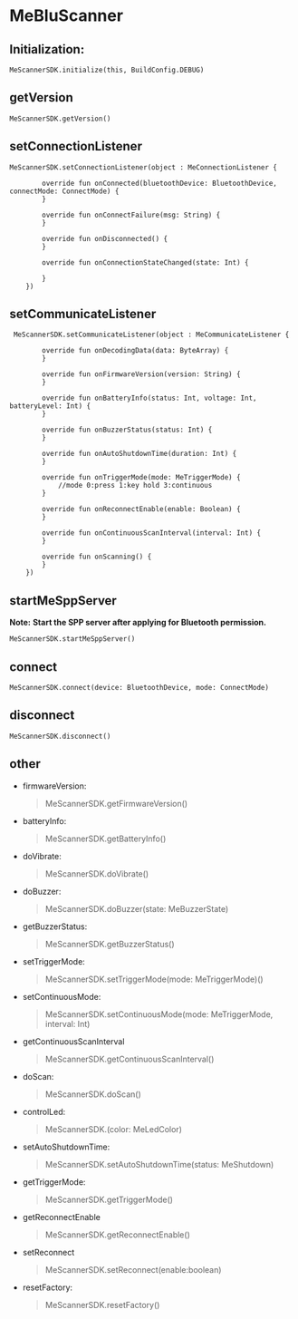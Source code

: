 # MeBluScanner

## Initialization:

    MeScannerSDK.initialize(this, BuildConfig.DEBUG)

## getVersion

    MeScannerSDK.getVersion()

## setConnectionListener

    MeScannerSDK.setConnectionListener(object : MeConnectionListener {

            override fun onConnected(bluetoothDevice: BluetoothDevice, connectMode: ConnectMode) {
            }

            override fun onConnectFailure(msg: String) {
            }

            override fun onDisconnected() {
            }

            override fun onConnectionStateChanged(state: Int) {
               
            }
        })

## setCommunicateListener

     MeScannerSDK.setCommunicateListener(object : MeCommunicateListener {

            override fun onDecodingData(data: ByteArray) {
            }

            override fun onFirmwareVersion(version: String) {
            }

            override fun onBatteryInfo(status: Int, voltage: Int, batteryLevel: Int) {
            }

            override fun onBuzzerStatus(status: Int) {
            }

            override fun onAutoShutdownTime(duration: Int) {
            }

            override fun onTriggerMode(mode: MeTriggerMode) {
                //mode 0:press 1:key hold 3:continuous
            }

            override fun onReconnectEnable(enable: Boolean) {
            }

            override fun onContinuousScanInterval(interval: Int) {
            }

            override fun onScanning() {
            }
        })

## startMeSppServer
__Note:__
__Start the SPP server after applying for Bluetooth permission.__

    MeScannerSDK.startMeSppServer()

## connect

    MeScannerSDK.connect(device: BluetoothDevice, mode: ConnectMode)

## disconnect

    MeScannerSDK.disconnect()

## other

* firmwareVersion:
  > MeScannerSDK.getFirmwareVersion()
* batteryInfo:
  > MeScannerSDK.getBatteryInfo()
* doVibrate:
  > MeScannerSDK.doVibrate()
* doBuzzer:
  > MeScannerSDK.doBuzzer(state: MeBuzzerState)
* getBuzzerStatus:
  > MeScannerSDK.getBuzzerStatus()
* setTriggerMode:
  > MeScannerSDK.setTriggerMode(mode: MeTriggerMode)()
* setContinuousMode:
  > MeScannerSDK.setContinuousMode(mode: MeTriggerMode, interval: Int)
* getContinuousScanInterval
  > MeScannerSDK.getContinuousScanInterval()
* doScan:
  > MeScannerSDK.doScan()
* controlLed:
  > MeScannerSDK.(color: MeLedColor)
* setAutoShutdownTime:
  > MeScannerSDK.setAutoShutdownTime(status: MeShutdown)
* getTriggerMode:
  > MeScannerSDK.getTriggerMode()
* getReconnectEnable
  > MeScannerSDK.getReconnectEnable()
* setReconnect
  > MeScannerSDK.setReconnect(enable:boolean)
* resetFactory:
  > MeScannerSDK.resetFactory()
